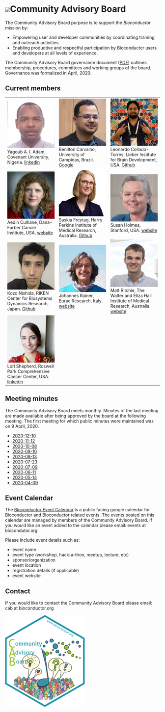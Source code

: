 # ![](/images/icons/magnifier.gif)Community Advisory Board

The Community Advisory Board purpose is to support the _Bioconductor_
mission by:
- Empowering user and developer communities by coordinating training and outreach activities.
- Enabling productive and respectful participation by Bioconductor users and developers at all levels of experience.

The Community Advisory Board governance document ([PDF][1]) outlines membership, procedures, committees and working groups of the board. Governance was formalized in April, 2020.

[1]: CAB-Governance.pdf

## Current members
<!--0. Image, 1. Twitter, 2. Github, 3. Google , 4. LinkedIn, 5. Vcard/website. and 0.x is icon, 1.1 is person link) -->

<table width="100%">
  <tr>
    <td width="33%">
      <img src="/assets/images/cab/yagoub.png"
           width="100%" alt="Yagoub A. I. Adam" title="Yagoub A. I. Adam"/>
      <figcaption>Yagoub A. I. Adam, Covenant University, Nigeria.
      <a href="https://de.linkedin.com/in/yagoub-a-i-adam-59ab13192">linkedin</a>
      </figcaption>
    </td>
    <td width="33%">
      <img src="/assets/images/cab/benilton.png"
           width="100%" alt="Benilton Carvalho" title="Benilton Carvalho"/>
      <figcaption>Benilton Carvalho, University of Campinas, Brazil.
      <a href="https://scholar.google.com/citations?user=44vQTS4AAAAJ&hl=en">Google</a>
      </figcaption>
    </td>
    <td width="33%">
      <img src="/assets/images/cab/leonardo.png"
           width="100%" alt="Leonardo Collado-Torres" title="Leonardo Collado-Torres"/>
      <figcaption>Leonardo Collado-Torres, Lieber Institute for Brain Development, USA.
      <a href="http://lcolladotor.github.io/">Github</a>
      </figcaption>
    </td>
  </tr>

  <tr>
    <td width="33%">
      <img src="/assets/images/cab/aedin.png"
           width="100%" alt="Aedin Culhane" title="Aedin Culhane"/>
      <figcaption>Aedin Culhane, Dana-Farber Cancer Institute, USA.
      <a href="https://www.hsph.harvard.edu/aedin-culhane/">website</a>
      </figcaption>
    </td>
    <td width="33%">
      <img src="/assets/images/cab/sasika.png"
           width="100%" alt="Saskia Freytag" title="Saskia Freytag"/>
      <figcaption>Saskia Freytag, Harry Perkins Institute of Medical Research, Australia.
      <a href="https://github.com/SaskiaFreytag">Github</a>
      </figcaption>
    </td>
    <td width="33%">
      <img src="/assets/images/cab/susan.png"
           width="100%" alt="Susan Holmes" title="Susan Holmes"/>
      <figcaption>Susan Holmes, Stanford, USA.
      <a href="https://med.stanford.edu/profiles/susan-holmes">website</a>
      </figcaption>
    </td>
  </tr>

  <tr>
    <td width="33%">
      <img src="/assets/images/cab/kozo.png"
           width="100%" alt="Kozo Nishida" title="Kozo Nishida"/>
      <figcaption>Kozo Nishida, RIKEN Center for Biosystems Dynamics Research, Japan.
      <a href="https://github.com/kozo2">Github</a>
      </figcaption>
    </td>
    <td width="33%">
      <img src="/assets/images/cab/johannes.png"
           width="100%" alt="Johannes Rainer" title="Johannes Rainer"/>
      <figcaption>Johannes Rainer, Eurac Research, Italy.
      <a href="http://www.eurac.edu/en/research/health/biomed/staff/Pages/staffdetails.aspx?persId=34084">website</a>
      </figcaption>
    </td>
    <td width="33%">
      <img src="/assets/images/cab/matt.png"
           width="100%" alt="Matt Ritchie" title="Matt Ritchie"/>
      <figcaption>Matt Ritchie, The Walter and Eliza Hall Institute of Medical Research, Australia.
      <a href="https://www.wehi.edu.au/people/matthew-ritchie">website</a>
      </figcaption>
    </td>
  </tr>

  <tr>
    <td width="33%">
      <img src="/assets/images/cab/lori.png"
           width="100%" alt="Lori Shepherd" title="Lori Shepherd"/>
      <figcaption>Lori Shepherd, Roswell Park Comprehensive Cancer Center, USA.
      <a href="https://www.linkedin.com/in/lori-shepherd-b49993172">linkedin</a>
      </figcaption>
    </td>
  </tr>
</table>


## Meeting minutes
The Community Advisory Board meets monthly. Minutes of the last meeting are made available after being approved by the board at the following meeting. The first meeting for which public minutes were maintained was on 9 April, 2020.

- [2020-12-10](2020-12-10-minutes.pdf)
- [2020-11-12](2020-11-12-minutes.pdf)
- [2020-10-08](2020-10-08-minutes.pdf)
- [2020-09-10](2020-09-10-minutes.pdf)
- [2020-08-13](2020-08-13-minutes.pdf)
- [2020-07-23](2020-07-23-minutes.pdf)
- [2020-07-09](2020-07-09-minutes.pdf)
- [2020-06-11](2020-06-11-minutes.pdf)
- [2020-05-14](2020-05-14-minutes.pdf)
- [2020-04-09](2020-04-09-minutes.pdf)

## Event Calendar

The [Bioconductor Event
Calendar](https://calendar.google.com/calendar/b/1?cid=YWtlczFvZGVsbW9kcDAzODV1ZHB2NDhpY29AZ3JvdXAuY2FsZW5kYXIuZ29vZ2xlLmNvbQ)
is a public facing google calendar for Bioconductor and Bioconductor related
events. The events posted on this calendar are managed by members of the
Community Advisory Board.  If you would like an event added to the calendar
please email: events at biocondutor.org

Please include event details such as:
 - event name 
 - event type (workshop, hack-a-thon, meetup, lecture, etc)
 - sponsor/organization
 - event location 
 - registration details (if applicable) 
 - event website

## Contact

If you would like to contact the Community Advisory Board please email:  cab at bioconductor.org

![Community Advisory Board](/assets/images/cab/cab.png)




<!---- links for each member --->
<!-- Need to work out  how to do this better --->
 


<!-- links to social media icons -->
<!-- no need to change these -->
<!--  See https://github.com/paulrobertlloyd/socialmediaicons--->
<!-- 1. Twitter, 2. Github, 3. Google , 4. LinkedIn, 5. Vcard/website) -->
[1.1]: https://github.com/paulrobertlloyd/socialmediaicons/blob/main/twitter-24x24.png (twitter icon without padding)
[1.2]: https://github.com/paulrobertlloyd/socialmediaicons/blob/main/github-24x24.png  (github icon without padding)
[1.3]: https://github.com/paulrobertlloyd/socialmediaicons/blob/main/google%2B-24x24.png (google plus icon without padding)
[1.4]: https://github.com/paulrobertlloyd/socialmediaicons/blob/main/linkedin-24x24.png (icon for linkedin which I need to get)
[1.5]: https://github.com/paulrobertlloyd/socialmediaicons/blob/main/vcard-24x24.png (vard)


